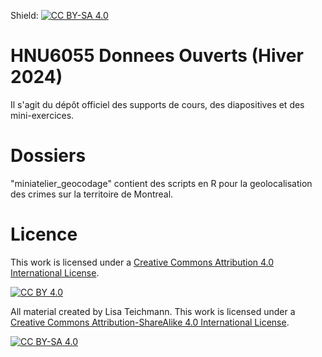 Shield: [![CC BY-SA 4.0][cc-by-sa-shield]][cc-by-sa]
# HNU6055 Donnees Ouverts (Hiver 2024)

Il s'agit du dépôt officiel des supports de cours, des diapositives et des mini-exercices. 

# Dossiers

"miniatelier_geocodage" contient des scripts en R pour la geolocalisation des crimes sur la territoire de Montreal.

# Licence

This work is licensed under a
[Creative Commons Attribution 4.0 International License][cc-by].

[![CC BY 4.0][cc-by-image]][cc-by]

[cc-by]: http://creativecommons.org/licenses/by/4.0/
[cc-by-image]: https://i.creativecommons.org/l/by/4.0/88x31.png
[cc-by-shield]: https://img.shields.io/badge/License-CC%20BY%204.0-lightgrey.svg

All material created by Lisa Teichmann.
This work is licensed under a
[Creative Commons Attribution-ShareAlike 4.0 International License][cc-by-sa].

[![CC BY-SA 4.0][cc-by-sa-image]][cc-by-sa]

[cc-by-sa]: http://creativecommons.org/licenses/by-sa/4.0/
[cc-by-sa-image]: https://licensebuttons.net/l/by-sa/4.0/88x31.png
[cc-by-sa-shield]: https://img.shields.io/badge/License-CC%20BY--SA%204.0-lightgrey.svg
